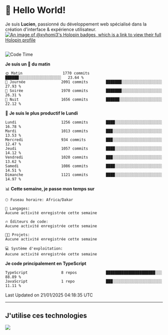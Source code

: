 # 👋 Hello World!

Je suis **Lucien**, passionné du développement web spécialisé dans la création d'interface & expérience utilisateur.
[![An image of @xyhomi3's Holopin badges, which is a link to view their full Holopin profile](https://holopin.me/xyhomi3)](https://holopin.io/@xyhomi3)

##

<!--START_SECTION:waka-->
![Code Time](http://img.shields.io/badge/Code%20Time-2%2C834%20hrs%2050%20mins-blue)

**Je suis un 🐤 du matin** 

```text
🌞 Matin                  1770 commits        ██████░░░░░░░░░░░░░░░░░░░   23.64 % 
🌆 Journée                2091 commits        ███████░░░░░░░░░░░░░░░░░░   27.93 % 
🌃 Soirée                 1970 commits        ███████░░░░░░░░░░░░░░░░░░   26.31 % 
🌙 Nuit                   1656 commits        ██████░░░░░░░░░░░░░░░░░░░   22.12 % 
```
📅 **Je suis le plus productif le Lundi** 

```text
Lundi                    1256 commits        ████░░░░░░░░░░░░░░░░░░░░░   16.78 % 
Mardi                    1013 commits        ███░░░░░░░░░░░░░░░░░░░░░░   13.53 % 
Mercredi                 934 commits         ███░░░░░░░░░░░░░░░░░░░░░░   12.47 % 
Jeudi                    1057 commits        ████░░░░░░░░░░░░░░░░░░░░░   14.12 % 
Vendredi                 1020 commits        ███░░░░░░░░░░░░░░░░░░░░░░   13.62 % 
Samedi                   1086 commits        ████░░░░░░░░░░░░░░░░░░░░░   14.51 % 
Dimanche                 1121 commits        ████░░░░░░░░░░░░░░░░░░░░░   14.97 % 
```


📊 **Cette semaine, je passe mon temps sur** 

```text
🕑︎ Fuseau horaire: Africa/Dakar

💬 Langages: 
Aucune activité enregistrée cette semaine

🔥 Éditeurs de code: 
Aucune activité enregistrée cette semaine

🐱‍💻 Projets: 
Aucune activité enregistrée cette semaine

💻 Système d'exploitation: 
Aucune activité enregistrée cette semaine
```

**Je code principalement en TypeScript** 

```text
TypeScript               8 repos             ██████████████████████░░░   88.89 % 
JavaScript               1 repo              ███░░░░░░░░░░░░░░░░░░░░░░   11.11 % 
```




 Last Updated on 21/01/2025 04:18:35 UTC
<!--END_SECTION:waka-->
---

## J'utilise ces technologies

<p align="left">
  <a href="https://skillicons.dev">
    <img src="https://skillicons.dev/icons?i=ts,js,md,scss,tailwind,react,docker,express,astro,vite,nextjs,vercel,figma,ableton" />
  </a>
</p>

